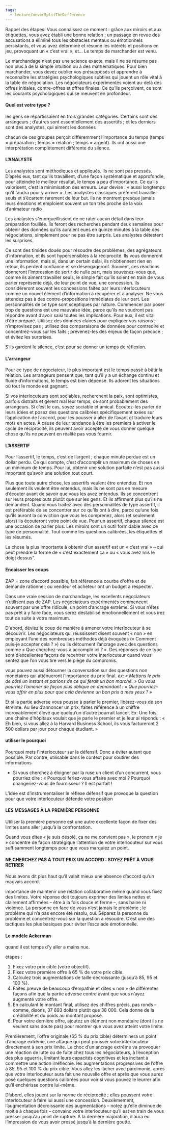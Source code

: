 ```yaml
---
tags:
  - lecture/neverSplitTheDifference
---
```


Rappel des étapes: Vous connaissez ce moment :
grâce aux miroirs et aux étiquettes, vous avez établi une bonne relation ; un
passage en revue des accusations a éliminé tous les obstacles mentaux ou
émotionnels persistants, et vous avez déterminé et résumé les intérêts et
positions en jeu, provoquant un « c’est vrai », et…
Le temps de marchander est venu.

Le marchandage n’est pas une science exacte, mais il ne se résume pas
non plus à de la simple intuition ou à des mathématiques. Pour bien
marchander, vous devez oublier vos présupposés et apprendre à reconnaître
les stratégies psychologiques subtiles qui jouent un rôle vital à la table de
négociation. Les négociateurs expérimentés voient au-delà des offres
initiales, contre-offres et offres finales. Ce qu’ils perçoivent, ce sont les
courants psychologiques qui se meuvent en profondeur.

#### Quel est votre type ?
les gens se répartissaient en trois grandes catégories. Certains
sont des arrangeurs ; d’autres  sont essentiellement des
assertifs ; et les derniers sont des analystes, qui aiment les données

chacun de ces groupes perçoit différemment
l’importance du temps (temps = préparation ; temps = relation ; temps
= argent). Ils ont aussi une interprétation complètement différente du
silence.
#### L’ANALYSTE
Les analystes sont méthodiques et appliqués. Ils ne sont pas pressés.
D’après eux, tant qu’ils travaillent, d’une façon systématique et
approfondie, pour atteindre le meilleur résultat, le temps a peu
d’importance. Ce qu’ils valorisent, c’est la minimisation des erreurs. Leur
devise : « aussi longtemps qu’il faudra pour y arriver ».
Les analystes classiques préfèrent travailler seuls et s’écartent rarement
de leur but. Ils ne montrent presque jamais leurs émotions et emploient
souvent un ton très proche de la voix d’animateur radio

Les analystes s’enorgueillissent de ne rater aucun détail dans leur
préparation fouillée. Ils feront des recherches pendant deux semaines pour
obtenir des données qu’ils auraient eues en quinze minutes à la table des
négociations, simplement pour ne pas être surpris. Les analystes détestent
les surprises.

Ce sont des timides doués pour résoudre des problèmes, des agrégateurs
d’information, et ils sont hypersensibles à la réciprocité. Ils vous donneront
une information, mais si, dans un certain délai, ils n’obtiennent rien en
retour, ils perdent confiance et se désengageront. Souvent, ces réactions
donneront l’impression de sortir de nulle part, mais souvenez-vous que,
comme ils aiment travailler seuls, le simple fait qu’ils soient en train de
vous parler représente déjà, de leur point de vue, une concession. Ils
considéreront souvent les concessions faites par leurs interlocuteurs comme
un nouvel élément d’information à récupérer et à analyser. Ne vous attendez
pas à des contre-propositions immédiates de leur part.
Les personnalités de ce type sont sceptiques par nature. Commencer par
poser trop de questions est une mauvaise idée, parce qu’ils ne voudront pas
répondre avant d’avoir saisi toutes les implications. Pour eux, il est vital
d’être préparé. Utilisez des données claires pour expliquer vos raisons ;
n’improvisez pas ; utilisez des comparaisons de données pour contredire et
concentrez-vous sur les faits ; prévenez-les des enjeux de façon précoce ; et
évitez les surprises.

S’ils gardent le silence, c’est pour se donner un temps de réflexion.


#### L'arrangeur
Pour ce type de négociateur, le plus important est le temps passé à bâtir la
relation. Les arrangeurs pensent que, tant qu’il y a un échange continu et
fluide d’informations, le temps est bien dépensé. Ils adorent les situations où tout le monde est gagnant.

Si vos interlocuteurs sont sociables, recherchent la paix, sont optimistes,
parfois distraits et gèrent mal leur temps, ce sont probablement des
arrangeurs. Si c’est le cas, soyez sociable et amical. Écoutez-les parler de
leurs idées et posez des questions calibrées spécifiquement axées sur
l’application de l’accord, pour les pousser à aller de l’avant et traduire leurs
mots en actes. À cause de leur tendance à être les premiers à activer le cycle
de réciprocité, ils peuvent avoir accepté de vous donner quelque chose
qu’ils ne peuvent en réalité pas vous fournir.

#### L’ASSERTIF
Pour l’assertif, le temps, c’est de l’argent ; chaque minute perdue est un
dollar perdu. Ce qui compte, c’est d’accomplir un maximum de choses en
un minimum de temps. Pour lui, obtenir une solution parfaite n’est pas aussi
important qu’avoir une solution tout court.

Plus que toute autre chose, les assertifs veulent être entendus. Et non
seulement ils veulent être entendus, mais ils ne sont pas en mesure
d’écouter avant de savoir que vous les avez entendus. Ils se concentrent sur
leurs propres buts plutôt que sur les gens. Et ils affirment plus qu’ils ne
demandent.
Quand vous traitez avec des personnalités de type assertif, il est
préférable de se concentrer sur ce qu’ils ont à dire, parce qu’une fois qu’ils
auront la conviction que vous les comprenez, alors (et seulement alors) ils
écouteront votre point de vue.
Pour un assertif, chaque silence est une occasion de parler plus. Les
miroirs sont un outil formidable avec ce type de personnalité. Tout comme
les questions calibrées, les étiquettes et les résumés.


La chose la plus
importante à obtenir d’un assertif est un « c’est vrai » – qui peut prendre la
forme de « c’est exactement ça » ou « vous avez mis le doigt dessus".


#### Encaisser les coups
ZAP = zone d’accord possible, fait référence a courbe d'offre et de demande rationnel; ou vendeur et acheteur ont un budget a respecter.  

Dans une vraie session de marchandage, les excellents négociateurs n’utilisent pas de ZAP. Les
négociateurs expérimentés commencent souvent par une offre ridicule, un
point d’ancrage extrême. Si vous n’êtes pas prêt à y faire face, vous serez
déstabilisé émotionnellement et vous irez tout de suite à votre maximum.

D'abord, déviez le coup de manière à amener votre interlocuteur à se
découvrir. Les négociateurs qui réussissent disent souvent « non » en
employant l’une des nombreuses méthodes déjà évoquées (« Comment
puis-je accepter cela ? ») ou ils détournent l’ancrage avec des questions
comme « Que cherchez-vous à accomplir ici ? ». Des réponses de ce type
sont d’excellentes façons de recentrer votre interlocuteur quand vous sentez
que l’on vous tire vers le piège du compromis.

vous pouvez aussi détourner la
conversation sur des questions non monétaires qui atténueront l’importance
du prix final. *ex: « Mettons le prix de côté un instant et parlons de ce qui
ferait un bon marché. » Ou vous pourriez l’amener de façon plus oblique en
demandant : « Que pourriez-vous offrir en plus pour que cela devienne un
bon prix à mes yeux ? »*

Et si la partie adverse vous pousse à parler le premier, libérez-vous de son
étreinte. Au lieu d’annoncer un prix, faites référence à un chiffre
incroyablement élevé que quelqu’un d’autre pourrait lancer. Ex: Une fois, une
chaîne d’hôpitaux voulait que je parle le premier et je leur ai répondu : « Eh
bien, si vous allez à la Harvard Business School, ils vous factureront
2 500 dollars par jour pour chaque étudiant. »

#### utiliser le pourquoi
Pourquoi mets l'interlocuteur sur la défensif. Donc a éviter autant que possible. Par contre, utilisable dans le context pour soutirer des informations 
- Si vous cherchez à éloigner par la ruse un client d’un concurrent, vous pourriez dire : « Pourquoi feriez-vous affaire avec moi ? Pourquoi changeriez-vous de fournisseur ? Il est parfait !

L’idée est d’instrumentaliser le réflexe défensif que provoque la question
pour que votre interlocuteur défende votre position


#### LES MESSAGES À LA PREMIÈRE PERSONNE
Utiliser la première personne est une autre excellente façon de fixer des
limites sans aller jusqu’à la confrontation.

Quand vous dites « je suis désolé, ça ne me convient pas », le pronom
« je » concentre de façon stratégique l’attention de votre interlocuteur sur
vous suffisamment longtemps pour que vous marquiez un point.


#### NE CHERCHEZ PAS À TOUT PRIX UN ACCORD : SOYEZ PRÊT À VOUS RETIRER
Nous avons dit plus haut qu’il valait mieux une absence d’accord qu’un
mauvais accord.

importance de
maintenir une relation collaborative même quand vous fixez des limites.
Votre réponse doit toujours exprimer des limites nettes et clairement
affirmées – être à la fois douce et ferme –, sans haine ni violence. La personne en face de vous n’est jamais le problème ; le problème qui
n’a pas encore été résolu, oui. Séparez la personne du problème et
concentrez-vous sur la question à résoudre. C’est une des tactiques les plus
basiques pour éviter l’escalade émotionnelle.

#### Le modèle Ackerman
quand il est temps d'y aller a mains nue.

étapes :
1. Fixez votre prix cible (votre objectif).
2. Fixez votre première offre à 65 % de votre prix cible.
3. Calculez trois augmentations de taille décroissante (jusqu’à 85, 95
et 100 %).
4. Faites preuve de beaucoup d’empathie et dites « non » de
différentes façons afin que la partie adverse contre avant que vous
n’ayez augmenté votre offre.
5. En calculant le montant final, utilisez des chiffres précis, pas
ronds – comme, disons, 37 893 dollars plutôt que 38 000. Cela
donne de la crédibilité et du poids au montant proposé.
6. Pour votre dernière offre, ajoutez un élément non monétaire (dont
ils ne veulent sans doute pas) pour montrer que vous avez atteint
votre limite.


Premièrement, l’offre originale (65 % du prix cible) déterminera un point
d’ancrage extrême, une attaque qui peut pousser votre interlocuteur
directement à son prix limite. Le choc d’un ancrage extrême va provoquer
une réaction de lutte ou de fuite chez tous les négociateurs, à l’exception
des plus aguerris, limitant leurs capacités cognitives et les incitant à
commettre une action irréfléchie.
les augmentations progressives de l’offre à 85, 95
et 100 % du prix cible. Vous allez les lâcher avec parcimonie, après que
votre interlocuteur aura fait une nouvelle offre et après que vous aurez posé
quelques questions calibrées pour voir si vous pouvez le leurrer afin qu’il
enchérisse contre lui-même.

D’abord,
elles jouent sur la norme de réciprocité ; elles poussent votre interlocuteur à
faire lui aussi une concession. Deuxièmement, l’augmentation décroissante des augmentations – notez
qu’elle diminue de moitié à chaque fois – convainc votre interlocuteur qu’il
est en train de vous presser jusqu’au point de rupture. À la dernière
majoration, il aura eu l’impression de vous avoir pressé jusqu’à la dernière
goutte.
